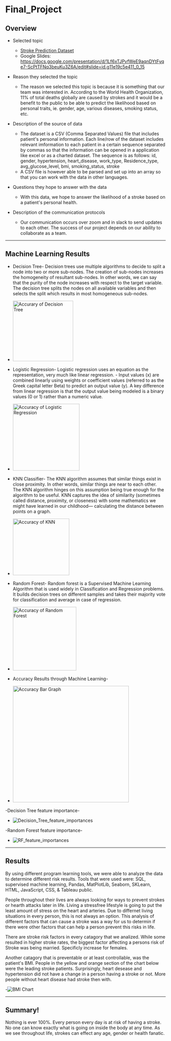 # Final_Project
## Overview
- Selected topic
	- [Stroke Prediction Dataset](https://github.com/nvuono625/Final_Project/blob/NVuono_Square/Resources/healthcare-dataset-stroke-data-update.csv)
	- Google Slides: https://docs.google.com/presentation/d/1Lf6xTJPvfWeE9aqnDYtFyqe7-ScPtTFNq3beuKu3Z6A/edit#slide=id.g11e19c5e411_0_15

- Reason they selected the topic
	- The reason we selected this topic is because it is something that our team was interested in. According to the World Health Organization, 11% of total deaths globally are caused by strokes and it would be a benefit to the public to be able to predict the likelihood based on personal traits, ie. gender, age, various diseases, smoking status, etc.

- Description of the source of data
	- The dataset is a CSV (Comma Separated Values) file that includes patient's personal information. Each line/row of the dataset includes relevant imformation to each patient in a certain sequence separated by commas so that the information can be opened in a application like excel or as a charted dataset. The sequence is as follows:
        id, gender, hypertension, heart_disease, work_type, Residence_type, avg_glucose_level, bmi, smoking_status, stroke
	- A CSV file is however able to be parsed and set up into an array so that you can work with the data in other languages.

- Questions they hope to answer with the data
	- With this data, we hope to answer the likelihood of a stroke based on a patient's personal health. 

- Description of the communication protocols 
	- Our communication occurs over zoom and in slack to send updates to each other. The success of our project depends on our ability to collaborate as a team.
_____
## Machine Learning Results 
- Decision Tree- Decision trees use multiple algorithms to decide to split a node into two or more sub-nodes. The creation of sub-nodes increases the homogeneity of resultant sub-nodes. In other words, we can say that the purity of the node increases with respect to the target variable. The decision tree splits the nodes on all available variables and then selects the split which results in most homogeneous sub-nodes.
- <img width="189" alt="Accurary of Decision Tree" src="https://user-images.githubusercontent.com/91567484/159597253-f5452b6a-ebe3-45c0-ad21-eee46a42e747.png">

- Logistic Regression- Logistic regression uses an equation as the representation, very much like linear regression. - Input values (x) are combined linearly using weights or coefficient values (referred to as the Greek capital letter Beta) to predict an output value (y). A key difference from linear regression is that the output value being modeled is a binary values (0 or 1) rather than a numeric value.
- <img width="209" alt="Accuracy of Logistic Regression" src="https://user-images.githubusercontent.com/91567484/159597283-07dc4c90-ea4c-48e7-891e-b727510cac25.png">

- KNN Classifier- The KNN algorithm assumes that similar things exist in close proximity. In other words, similar things are near to each other. The KNN algorithm hinges on this assumption being true enough for the algorithm to be useful. KNN captures the idea of similarity (sometimes called distance, proximity, or closeness) with some mathematics we might have learned in our childhood— calculating the distance between points on a graph.
- <img width="177" alt="Accuracy of KNN" src="https://user-images.githubusercontent.com/91567484/159597302-121c3f56-a879-4cab-85ea-8683d95d4f5a.png">

- Random Forest- Random forest is a Supervised Machine Learning Algorithm that is used widely in Classification and Regression problems. It builds decision trees on different samples and takes their majority vote for classification and average in case of regression.
- <img width="199" alt="Accuracy of Random Forest" src="https://user-images.githubusercontent.com/91567484/159597345-25168e40-4aa1-459c-a42f-bf81b14bf561.png">

- Accuracy Results through Machine Learning- 
- <img width="364" alt="Accuracy Bar Graph" src="https://user-images.githubusercontent.com/91567484/159597363-20cf0c96-74cc-4526-9de3-f5433f9c6f23.png">

-Decision Tree feature importance- 
- ![Decision_Tree_feature_importances](https://user-images.githubusercontent.com/91567484/159597740-2fdc12b6-c248-4f5e-bb40-a0f4f3f720a2.png)

-Random Forest feature importance- 
- ![RF_feature_importances](https://user-images.githubusercontent.com/91567484/159597849-f4f2217b-bbed-4ae9-ac69-f2d69071e7f7.png)

_____
## Results

By using different program learning tools, we were able to analyze the data to determine different risk results. Tools that were used were: SQL, supervised machine learning, Pandas, MatPlotLib, Seaborn, SKLearn, HTML, JavaScript, CSS, & Tableau public. 

People throughout their lives are always looking for ways to prevent strokes or hearth attacks later in life. Living a stressfree lifestyle is going to put the least amount of stress on the heart and arteries. Due to differnet living situations in every person, this is not always an option. This analysis of different factors that can cause a stroke was a way for us to determin if there were other factors that can help a person prevent this risks in life. 

There are stroke risk factors in every catagory that we analized. While some resulted in higher stroke rates, the biggest factor affecting a persons risk of Stroke was being married. Specificly increase for females. 

Another catagory that is preventable or at least controllable, was the patient's BMI. People in the yellow and orange section of the chart below were the leading stroke patients. Surprisingly, heart desease and hypertension did not have a change in a person having a stroke or not. More people without heart disease had stroke then with. 

-![BMI Chart ](https://user-images.githubusercontent.com/91567484/159599865-efde805c-7d08-4abe-904f-8b399c12013f.png)

_____
## Summary!
Nothing is ever 100%. Every person every day is at risk of having a stroke. No one can know exactly what is going on inside the body at any time. As we see throughout life, strokes can effect any age, gender or health fanatic. 
